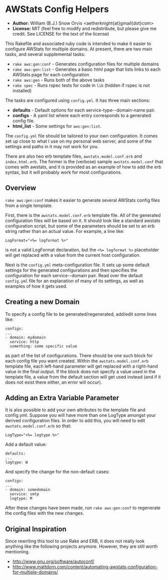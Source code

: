 AWStats Config Helpers
======================

* **Author:** William (B.J.) Snow Orvis <aetherknight{at}gmail{dot}com>
* **License:** MIT (feel free to modify and redistribute, but please give me
  credit. See LICENSE for the text of the license)

This Rakefile and associated ruby code is intended to make it easier to
configure AWStats for multiple domains. At present, there are two main tasks,
and several supplemental tasks:

* `rake aws:gen:conf`   - Generates configuration files for multiple domains
* `rake aws:gen:list`   - Generates a basic html page that lists links to each
  AWStats page for each configuration
* `rake aws:gen`        - Runs both of the above tasks
* `rake spec`           - Runs rspec tests for code in `lib` (hidden if rspec
  is not installed)

The tasks are configured using `config.yml`. It has three main sections:

* **defaults**  - Default options for each service-type--domain-name pair.
* **configs**   - A yaml list where each entry corresponds to a generated
  config file.
* **html_list** - Some settings for `aws:gen:list`.

The `config.yml` file should be tailored to your own configuration. It comes
set up close to what I use on my personal web server, and some of the settings
and paths in it may not work for you.

There are also two erb template files, `awstats.model.conf.erb` and
`index.html.erb`. The former is the (verbose) sample `awstats.model.conf` that
comes with awstats, and it is provided as an example of how to add the erb
syntax, but it will probably work for most configurations.

Overview
--------

`rake aws:gen:conf` makes it easier to generate several AWStats config files
from a single template.

First, there is the `awstats.model.conf.erb` template file. All of the
generated configuration files will be based on it. It should look like a
standard awstats configuration script, but some of the parameters should be set
to an erb string rather than an actual value. For example, a line like:

    LogFormat="<%= logformat %>"

is not a valid LogFormat declaration, but the `<%= logformat %>` placeholder
will get replaced with a value from the current host configuration.

Next is the `config.yml` meta-configuration file. It sets up some default
settings for the generated configurations and then specifies the configuration
for each service--domain pair. Read over the default `config.yml` file for an
explanation of many of its settings, as well as examples of how it gets used.

Creating a new Domain
---------------------

To specify a config file to be generated/regenerated, add/edit some lines like:

    configs:
    ...
    - domain: mydomain
      service: http
      something: some specific value

as part of the list of configurations. There should be one such block for
each config file you want created. Within the `awstats.model.conf.erb` template
file, each left-hand parameter will get replaced with a right-hand value in the
final output. If the block does not specify a value used in the template file,
a value from the default section will get used instead (and if it does not
exist there either, an error will occur).


Adding an Extra Variable Parameter
----------------------------------

It is also possible to add your own attributes to the template file and
config.yml.  Suppose you will have more than one LogType amongst your derived
configuration files. In order to add this, you will need to edit
`awstats.model.conf.erb` so that:

    LogType="<%= logtype %>"

Add a default value:

    defaults:
    ...
    logtype: W

And specify the change for the non-default cases:

    configs:
    ...
    - domain: somedomain
      service: smtp
      logtype: M

After these changes have been made, run `rake aws:gen:conf` to regenerate the
config files with the new changes.


Original Inspiration
--------------------

Since rewriting this tool to use Rake and ERB, it does not really look anything
like the following projects anymore. However, they are still worth mentioning.

* http://www.gnu.org/software/autoconf/
* http://www.mattdorn.com/content/automating-awstats-configuration-for-multiple-domains/
